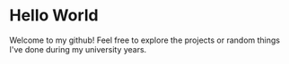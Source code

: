 # Hello World
Welcome to my github! Feel free to explore the projects or random things I've done during my university years.
